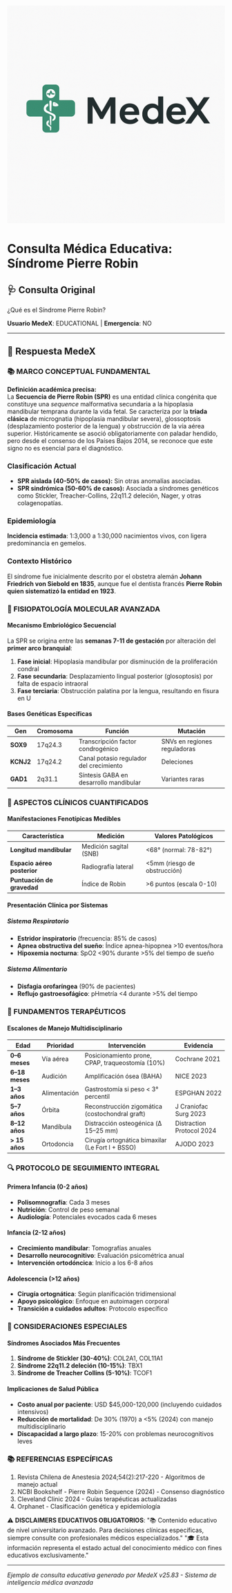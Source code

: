 ![MedeX Banner](../banner.png)

# Consulta Médica Educativa: Síndrome Pierre Robin

## 🩺 Consulta Original

¿Qué es el Síndrome Pierre Robin?

**Usuario MedeX**: EDUCATIONAL | **Emergencia**: NO

---

## 💬 Respuesta MedeX

### 📚 MARCO CONCEPTUAL FUNDAMENTAL

**Definición académica precisa:**  
La **Secuencia de Pierre Robin (SPR)** es una entidad clínica congénita que constituye una _sequence_ malformativa secundaria a la hipoplasia mandibular temprana durante la vida fetal. Se caracteriza por la **triada clásica** de micrognatia (hipoplasia mandibular severa), glossoptosis (desplazamiento posterior de la lengua) y obstrucción de la vía aérea superior. Históricamente se asoció obligatoriamente con paladar hendido, pero desde el consenso de los Países Bajos 2014, se reconoce que este signo no es esencial para el diagnóstico.

### Clasificación Actual

- **SPR aislada (40-50% de casos):** Sin otras anomalías asociadas.
- **SPR sindrómica (50-60% de casos):** Asociada a síndromes genéticos como Stickler, Treacher-Collins, 22q11.2 deleción, Nager, y otras colagenopatías.

### Epidemiología

**Incidencia estimada**: 1:3,000 a 1:30,000 nacimientos vivos, con ligera predominancia en gemelos.

### Contexto Histórico

El síndrome fue inicialmente descrito por el obstetra alemán **Johann Friedrich von Siebold en 1835**, aunque fue el dentista francés **Pierre Robin quien sistematizó la entidad en 1923**.

### 🧬 FISIOPATOLOGÍA MOLECULAR AVANZADA

#### Mecanismo Embriológico Secuencial

La SPR se origina entre las **semanas 7-11 de gestación** por alteración del **primer arco branquial**:

1. **Fase inicial**: Hipoplasia mandibular por disminución de la proliferación condral
2. **Fase secundaria**: Desplazamiento lingual posterior (glosoptosis) por falta de espacio intraoral
3. **Fase terciaria**: Obstrucción palatina por la lengua, resultando en fisura en U

#### Bases Genéticas Específicas

| **Gen**   | **Cromosoma** | **Función**                             | **Mutación**                 |
| --------- | ------------- | --------------------------------------- | ---------------------------- |
| **SOX9**  | 17q24.3       | Transcripción factor condrogénico       | SNVs en regiones reguladoras |
| **KCNJ2** | 17q24.2       | Canal potasio regulador del crecimiento | Deleciones                   |
| **GAD1**  | 2q31.1        | Síntesis GABA en desarrollo mandibular  | Variantes raras              |

### 🧬 ASPECTOS CLÍNICOS CUANTIFICADOS

#### Manifestaciones Fenotípicas Medibles

| **Característica**          | **Medición**           | **Valores Patológicos**      |
| --------------------------- | ---------------------- | ---------------------------- |
| **Longitud mandibular**     | Medición sagital (SNB) | <68° (normal: 78-82°)        |
| **Espacio aéreo posterior** | Radiografía lateral    | <5mm (riesgo de obstrucción) |
| **Puntuación de gravedad**  | Índice de Robin        | >6 puntos (escala 0-10)      |

#### Presentación Clínica por Sistemas

##### Sistema Respiratorio

- **Estridor inspiratorio** (frecuencia: 85% de casos)
- **Apnea obstructiva del sueño**: Índice apnea-hipopnea >10 eventos/hora
- **Hipoxemia nocturna**: SpO2 <90% durante >5% del tiempo de sueño

##### Sistema Alimentario

- **Disfagia orofaríngea** (90% de pacientes)
- **Reflujo gastroesofágico**: pHmetría <4 durante >5% del tiempo

### 💊 FUNDAMENTOS TERAPÉUTICOS

#### Escalones de Manejo Multidisciplinario

| **Edad**       | **Prioridad** | **Intervención**                                 | **Evidencia**             |
| -------------- | ------------- | ------------------------------------------------ | ------------------------- |
| **0–6 meses**  | Vía aérea     | Posicionamiento prone, CPAP, traqueostomía (10%) | Cochrane 2021             |
| **6–18 meses** | Audición      | Amplificación ósea (BAHA)                        | NICE 2023                 |
| **1–3 años**   | Alimentación  | Gastrostomía si peso < 3° percentil              | ESPGHAN 2022              |
| **5–7 años**   | Órbita        | Reconstrucción zigomática (costochondral graft)  | J Craniofac Surg 2023     |
| **8–12 años**  | Mandíbula     | Distracción osteogénica (Δ 15–25 mm)             | Distraction Protocol 2024 |
| **> 15 años**  | Ortodoncia    | Cirugía ortognática bimaxilar (Le Fort I + BSSO) | AJODO 2023                |

### 🔍 PROTOCOLO DE SEGUIMIENTO INTEGRAL

#### Primera Infancia (0-2 años)

- **Polisomnografía**: Cada 3 meses
- **Nutrición**: Control de peso semanal
- **Audiología**: Potenciales evocados cada 6 meses

#### Infancia (2-12 años)

- **Crecimiento mandibular**: Tomografías anuales
- **Desarrollo neurocognitivo**: Evaluación psicométrica anual
- **Intervención ortodóncica**: Inicio a los 6-8 años

#### Adolescencia (>12 años)

- **Cirugía ortognática**: Según planificación tridimensional
- **Apoyo psicológico**: Enfoque en autoimagen corporal
- **Transición a cuidados adultos**: Protocolo específico

### 📖 CONSIDERACIONES ESPECIALES

#### Síndromes Asociados Más Frecuentes

1. **Síndrome de Stickler (30-40%)**: COL2A1, COL11A1
2. **Síndrome 22q11.2 deleción (10-15%)**: TBX1
3. **Síndrome de Treacher Collins (5-10%)**: TCOF1

#### Implicaciones de Salud Pública

- **Costo anual por paciente**: USD $45,000-120,000 (incluyendo cuidados intensivos)
- **Reducción de mortalidad**: De 30% (1970) a <5% (2024) con manejo multidisciplinario
- **Discapacidad a largo plazo**: 15-20% con problemas neurocognitivos leves

### 📚 REFERENCIAS ESPECÍFICAS

1. Revista Chilena de Anestesia 2024;54(2):217-220 - Algoritmos de manejo actual
2. NCBI Bookshelf - Pierre Robin Sequence (2024) - Consenso diagnóstico
3. Cleveland Clinic 2024 - Guías terapéuticas actualizadas
4. Orphanet - Clasificación genética y epidemiología

⚠️ **DISCLAIMERS EDUCATIVOS OBLIGATORIOS**:
"📚 Contenido educativo de nivel universitario avanzado. Para decisiones clínicas específicas, siempre consulte con profesionales médicos especializados."
"🎓 Esta información representa el estado actual del conocimiento médico con fines educativos exclusivamente."

---

_Ejemplo de consulta educativa generado por MedeX v25.83 - Sistema de inteligencia médica avanzada_
